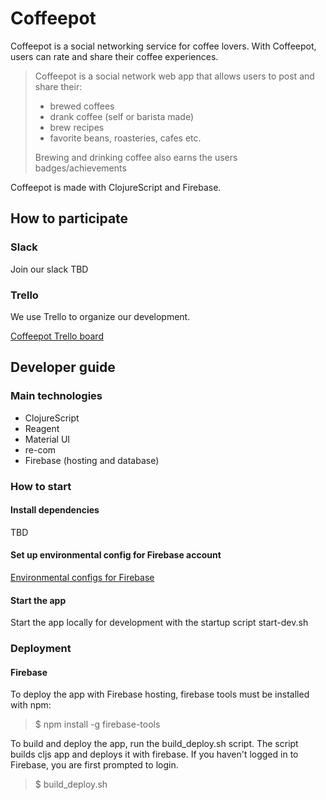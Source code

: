 # Coffeepot
Coffeepot is a social networking service for coffee lovers. With Coffeepot, users can rate and share their coffee experiences. 
  > Coffeepot is a social network web app that allows users to post and share their:
  > - brewed coffees
  > - drank coffee (self or barista made)
  > - brew recipes
  > - favorite beans, roasteries, cafes etc.
  >  
  >  Brewing and drinking coffee also earns the users badges/achievements

Coffeepot is made with ClojureScript and Firebase.

## How to participate
### Slack
Join our slack TBD
### Trello

We use Trello to organize our development.

[Coffeepot Trello board](https://trello.com/b/mRJY0Av7/coffeepot)

## Developer guide

### Main technologies

 - ClojureScript
 - Reagent
 - Material UI
 - re-com
 - Firebase (hosting and database)

### How to start
#### Install dependencies

TBD

#### Set up environmental config for Firebase account

[Environmental configs for Firebase](config/README.md#firebase)

#### Start the app
Start the app locally for development with the startup script start-dev.sh

### Deployment
#### Firebase
 
To deploy the app with Firebase hosting, firebase tools must be installed with npm:
   > $ npm install -g firebase-tools

To build and deploy the app, run the build_deploy.sh script. The script builds cljs app and deploys it with firebase. If you haven't logged in to Firebase, you are first prompted to login.
  >$ build_deploy.sh
